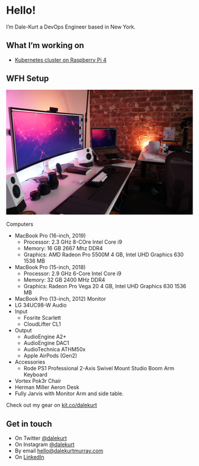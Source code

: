 # Hello!

I’m Dale-Kurt a DevOps Engineer based in New York.

## What I’m working on

- [Kubernetes cluster on Raspberry Pi 4](https://github.com/dalekurt/kubernetes-the-fun-way)

## WFH Setup

![Photo](https://github.com/dalekurt/dalekurt/blob/master/assets/work-from-home-setup.JPG)

Computers
- MacBook Pro (16-inch, 2019)
	- Processor: 2.3 GHz 8-COre Intel Core i9
	- Memory: 16 GB 2667 Mhz DDR4
	- Graphics: AMD Radeon Pro 5500M 4 GB, Intel UHD Graphics 630 1536 MB
- MacBook Pro (15-inch, 2018)
	- Processor:  2.9 GHz 6-Core Intel Core i9
	- Memory:  32 GB 2400 MHz DDR4
	- Graphics:  Radeon Pro Vega 20 4 GB, Intel UHD Graphics 630 1536 MB
- MacBook Pro (13-inch, 2012)
Monitor
- LG 34UC98-W 
Audio
- Input
	- Fosrite Scarlett
	- CloudLifter CL1
- Output
	- AudioEngine A2+
	-	AudioEngine DAC1
	- AudioTechnica ATHM50x
	- Apple AirPods (Gen2)
- Accessories
	- Rode PS1 Professional 2-Axis Swivel Mount Studio Boom Arm
Keyboard
- Vortex Pok3r
Chair
- Herman Miller Aeron
Desk
- Fully Jarvis with Monitor Arm and side table.

Check out my gear on [kit.co/dalekurt](https://www.kit.co/dalekurt)

## Get in touch

- On Twitter [@dalekurt](https://www.twitter.com/dalekurt)
- On Instagram [@dalekurt](https://www.instagram.com/dalekurt)
- By email [hello@dalekurtmurray.com](mailto:hello@dalekurtmurray.com)
- On [LinkedIn](https://www.linkedin.com/in/dalekurtmurray/)
